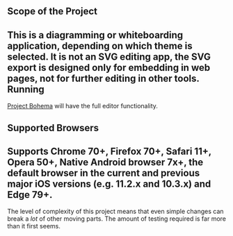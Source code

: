 Scope of the Project
--------------------
This is a diagramming or whiteboarding application, depending on which theme is selected. It is not an SVG editing app, the SVG export is designed only for embedding in web pages, not for further editing in other tools.
Running
-------
[Project Bohema](https://markolden.github.io/src/main/webapp/index.html) will have the full editor functionality.

Supported Browsers
------------------
Supports Chrome 70+, Firefox 70+, Safari 11+, Opera 50+, Native Android browser 7x+, the default browser in the current and previous major iOS versions (e.g. 11.2.x and 10.3.x) and Edge 79+.
------------------
The level of complexity of this project means that even simple changes 
can break a _lot_ of other moving parts. The amount of testing required 
is far more than it first seems.
